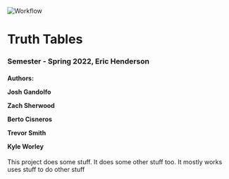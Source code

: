 ![Workflow](https://github.com/cs481-ekh/s22-truth-tables/actions/workflows/CI.yml/badge.svg)

<h1>Truth Tables</h1>
<h3>Semester - Spring 2022, Eric Henderson</h3>
<h4>Authors:
<p>Josh Gandolfo
<p>Zach Sherwood</p>
<p>Berto Cisneros</p>
<p>Trevor Smith</p>
<p>Kyle Worley</p>
</h4>

This project does some stuff. It does some other stuff too. It mostly works uses stuff to do other stuff
